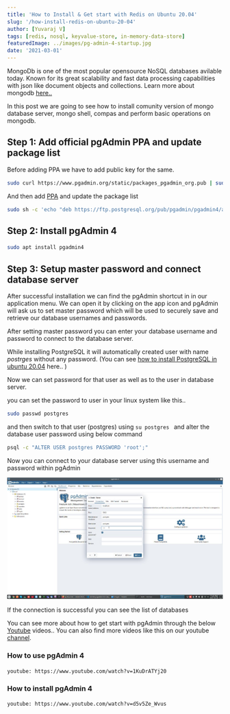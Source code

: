 ```yaml
---
title: 'How to Install & Get start with Redis on Ubuntu 20.04'
slug: '/how-install-redis-on-ubuntu-20-04'
author: [Yuvaraj V]
tags: [redis, nosql, keyvalue-store, in-memory-data-store]
featuredImage: ../images/pg-admin-4-startup.jpg
date: '2021-03-01'
---
```



MongoDb is one of the most popular opensource NoSQL databases avilable today.
Known for its great scalability and fast data processing capabilities with json like document objects and collections. Learn more about mongodb [here..](https://en.wikipedia.org/wiki/MongoDB) 

In this post we are going to see how to install comunity version of mongo database server, mongo shell, compas and perform basic operations on mongodb.


## Step 1: Add official pgAdmin PPA and update package list
Before adding PPA we have to add public key for the same.

```bash
sudo curl https://www.pgadmin.org/static/packages_pgadmin_org.pub | sudo apt-key add
```

And then add [PPA](https://askubuntu.com/questions/4983/what-are-ppas-and-how-do-i-use-them/4990#4990) and update the package list

```bash
sudo sh -c 'echo "deb https://ftp.postgresql.org/pub/pgadmin/pgadmin4/apt/$(lsb_release -cs) pgadmin4 main" > /etc/apt/sources.list.d/pgadmin4.list && apt update'
```

## Step 2: Install pgAdmin 4

```bash
sudo apt install pgadmin4
```

## Step 3: Setup master password and connect database server
After successful installation we can find the pgAdmin shortcut in in our application menu.
We can open it by clicking on the app icon and pgAdmin will ask us to set master password which will be used to securely save and retrieve our database usernames and passwords.

After setting master password you can enter your database username and password to connect to the database server.

While installing PostgreSQL it will automatically created user with name *postrges* without any password.
(You can see [how to install PostgreSQL in ubuntu 20.04](https://kodemonk.dev/blog/installing-postgresql-on-ubuntu-20-04) here.. )

Now we can set password for that user as well as to the user in database server.

you can set the password to user in your linux system like this..
```bash
sudo passwd postgres 
```
and then switch to that user (postgres) using `su postgres
` and alter the database user password using below command

```bash
psql -c "ALTER USER postgres PASSWORD 'root';"
```

Now you can connect to your database server using this username and password within pgAdmin

![Create connection to database](../images/pgadmin-create-connection-to-db.jpg)

If the connection is successful you can see the list of databases

You can see more about how to get start with pgAdmin through the below [Youtube](https://www.youtube.com/c/KodeMonk) videos.. You can also find more videos like this on our youtube [channel](https://www.youtube.com/c/KodeMonk).

### How to use pgAdmin 4
`youtube: https://www.youtube.com/watch?v=1KuDrATYj20`

### How to install pgAdmin 4
`youtube: https://www.youtube.com/watch?v=d5v5Ze_Wvus`


